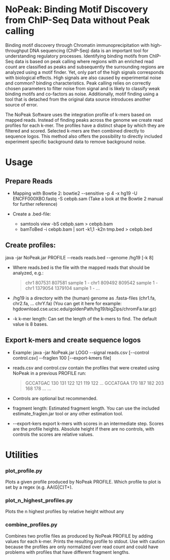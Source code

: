 # NoPeak: Binding Motif Discovery from ChIP-Seq Data without Peak calling


Binding motif discovery through Chromatin immunoprecipitation with high-throughput DNA sequencing (ChIP-Seq) data is an important tool for understanding regulatory processes. Identifying binding motifs from ChIP-Seq data is based on peak calling where regions with an enriched read count are classified as peaks and subsequently the surrounding regions are analyzed using a motif finder. Yet, only part of the high signals corresponds with biological effects. High signals are also caused by experimental noise and common? binding characteristics. Peak calling relies on correctly chosen parameters to filter noise from signal and is likely to classify weak binding motifs and co-factors as noise. Additionally, motif finding using a tool that is detached from the original data source introduces another source of error.


The NoPeak Software uses the integration profile of k-mers based on mapped reads. Instead of finding peaks across the genome we create read profiles for each k-mer. The profiles have a distinct shape by which they are filtered and scored. Selected k-mers are then combined directly to sequence logos. This method also offers the possibility to directly included experiment specific background data to remove background noise.



# Usage


## Prepare Reads

* Mapping with Bowtie 2: bowtie2 --sensitive -p 4 -x hg19 -U ENCFF000XBO.fastq -S cebpb.sam
(Take a look at the Bowtie 2 manual for further reference)

* Create a .bed-file: 
    * samtools view -bS cebpb.sam > cebpb.bam
    * bamToBed -i cebpb.bam | sort -k1,1 -k2n tmp.bed > cebpb.bed 


## Create profiles:

java -jar NoPeak.jar PROFILE --reads reads.bed --genome /hg19 [-k 8]

* Where reads.bed is the file with the mapped reads that should be analyzed, e.g.:

    > chr1	807531	807581	sample	1	-
    > chr1	809492	809542	sample	1	-
    > chr1	1379054	1379104	sample	1	-
    > ... 

* /hg19 is a directory with the (human) genome as .fasta-files (chr1.fa, chr2.fa, ... chrY.fa) 
(You can get it here for example: hgdownload.cse.ucsc.edu/goldenPath/hg19/bigZips/chromFa.tar.gz)

* -k k-mer length: Can set the length of the k-mers to find. The default value is 8 bases.


## Export k-mers and create sequence logos  

* Example:
java -jar NoPeak.jar LOGO --signal reads.csv [--control control.csv] --fraglen 100 [--export-kmers file]

* reads.csv and control.csv contain the profiles that were created using NoPeak in a previous PROFILE run:

    > GCCATGAC        130     131     122     121     119     122 ...
    > GCCATGAA        170     187     182     203     168     178 ...
    > ...

* Controls are optional but recommended.

* fragment length: Estimated fragment length. You can use the included estimate_fraglen.jar tool or any other estimation tool.  

* --export-kers export k-mers with scores in an intermediate step. Scores are the profile heights. Absolute height if there are no controls, with controls the scores are relative values.

# Utilities

### plot_profile.py

Plots a given profile produced by NoPeak PROFILE. Which profile to plot is set by a regex (e.g. AA(G|C)T+). 

### plot_n_highest_profiles.py

Plots the n highest profiles by relative height without any 

### combine_profiles.py

Combines two profile files as produced by NoPeak PROFILE by adding values for each k-mer. Prints the resulting profile to stdout.
Use with caution because the profiles are only normalized over read count and could have problems with profiles that have different fragment lengths.



